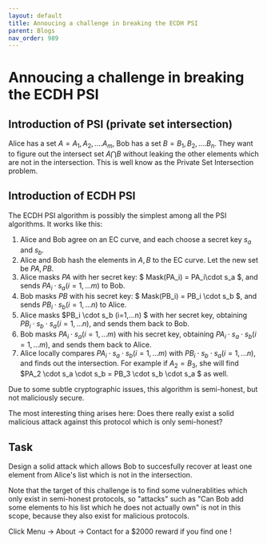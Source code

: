 ```yaml
---
layout: default
title: Annoucing a challenge in breaking the ECDH PSI
parent: Blogs
nav_order: 989
---
```


# Annoucing a challenge in breaking the ECDH PSI


## Introduction of PSI (private set intersection)

Alice has a set $A={A_1, A_2, .... A_m}$, Bob has a set $B={B_1, B_2, .... B_n}$. 
They want to figure out the intersect set $A \bigcap B$ without leaking the other elements which are not in the intersection. 
This is well know as the Private Set Intersection problem.

## Introduction of ECDH PSI

The ECDH PSI algorithm is possibly the simplest among all the PSI algorithms. It works like this:

1. Alice and Bob agree on an EC curve, and each choose a secret key $s_a$ and $s_b$.
2. Alice  and Bob hash the elements in $A,B$ to the EC curve. Let the new set be $PA,PB$.
3. Alice masks $PA$ with her secret key: $ Mask(PA_i) = PA_i\cdot s_a $, and sends ${PA_i\cdot s_a} (i=1,...m)$ to Bob.
4. Bob masks $PB$ with his secret key: $ Mask(PB_i) = PB_i \cdot s_b $, and sends ${PB_i\cdot s_b} (i=1,...n)$ to Alice.
5. Alice masks $PB_i \cdot s_b (i=1,...n) $ with her secret key, obtaining $PB_i \cdot s_b \cdot s_a (i=1,...n)$, and sends them back to Bob.
6. Bob masks $PA_i \cdot s_a (i=1,...m)$ with his secret key, obtaining $PA_i \cdot s_a \cdot s_b (i=1,...m)$, and sends them back to Alice.
7. Alice locally compares ${PA_i \cdot s_a \cdot s_b} (i=1,...m)$ with ${PB_i \cdot s_b \cdot s_a} (i=1,...n)$, and finds out the intersection. For example if $A_2 = B_3$, she will find
$PA_2 \cdot s_a \cdot s_b = PB_3 \cdot s_b \cdot s_a $ as well.



Due to some subtle cryptographic issues, this algorithm is semi-honest, but not maliciously secure. 

The most interesting thing arises here: Does there really exist a solid malicious attack against this protocol which is only semi-honest?



## Task

Design a solid attack which allows Bob to succesfully recover at least one element from 
Alice's list which is not in the intersection.

Note that the target of this challenge is to find some vulnerablities which only exist in semi-honest protocols, so "attacks" such as "Can Bob add some elements to his list which he does not actually own" is not in this scope, because they also exist for malicious protocols.

Click Menu -> About -> Contact for a $2000 reward if you find one !
